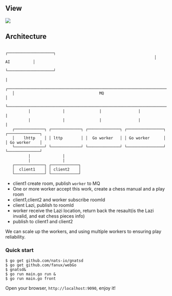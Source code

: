 ## View
![](https://github.com/fanux/webGo/blob/master/front/demo.png?raw=true)

## Architecture
```
                                                                 ┌────────────────────┐
                                                                 │        AI          │
                                                                 └────────────────────┘
                                                                            |          
   ┌──────────────────────────────────────────────────────────────────────────────────┐
   │                                     MQ                                           │
   └──────────────────────────────────────────────────────────────────────────────────┘
          |              |               |                |                 |          
          |              |               |                |                 |          
   ┌─────────────┐ ┌─────────────┐ ┌──────────────┐ ┌────────────────┐ ┌──────────────┐                
   │    lhttp    │ │ lttp        │ │  Go worker   │ │ Go worker      │ │ Go worker    │                
   └─────────────┘ └─────────────┘ └──────────────┘ └────────────────┘ └──────────────┘                
          |              |                                                             
          |              |                                                             
   ┌─────────────┐ ┌────────────┐                                                    
   │  client1    │ │ client2    │                                                    
   └─────────────┘ └────────────┘                                                    
```
* client1 create room, publish `worker` to MQ
* One or more worker accept this work, create a chess manual and a play room
* client1,client2 and worker subscribe roomId
* client Lazi, publish to roomId
* worker receive the Lazi location, return back the resault(is the Lazi invalid, and eat chess pieces info)
* publish to client1 and client2

We can scale up the workers, and using multiple workers to ensuring play reliability.

### Quick start
```
$ go get github.com/nats-io/gnatsd
$ go get github.com/fanux/webGo
$ gnatsd&
$ go run main.go run &
$ go run main.go front 
```
Open your browser, `http://localhost:9090`, enjoy it!
